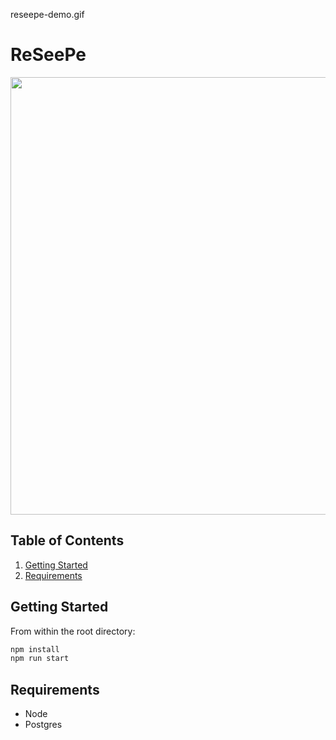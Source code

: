 reseepe-demo.gif
# ReSeePe
<p align='center'>
  <img src="https://github.com/wangsterj/ReSeePe/blob/master/reseepe-demo.gif" width="700px" align="center"/>
</p>   

## Table of Contents

1. [Getting Started](#getting-started)
2. [Requirements](#requirements)

## Getting Started


From within the root directory:

```sh
npm install
npm run start
```

## Requirements

- Node 
- Postgres
